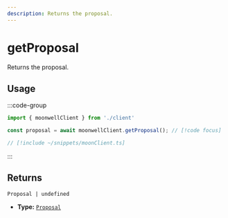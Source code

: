 ```yaml
---
description: Returns the proposal.
---
```


# getProposal

Returns the proposal.

## Usage

:::code-group

```ts twoslash [example.ts]
import { moonwellClient } from './client'

const proposal = await moonwellClient.getProposal(); // [!code focus]
```

```ts twoslash [client.ts] filename="client.ts"
// [!include ~/snippets/moonClient.ts]
```

:::

## Returns

```
Proposal | undefined
```

- **Type:** [`Proposal`](/docs/glossary/types#proposal)

<!-- ## Parameters

### includeLiquidStakingRewards

- **Type:** `boolean`

Whether to include liquid staking rewards in the response.

```ts twoslash
// [!include ~/snippets/moonClient.ts]
// ---cut---
const markets = await moonwellClient.getMarkets({
  includeLiquidStakingRewards: true // [!code focus]
})
``` -->